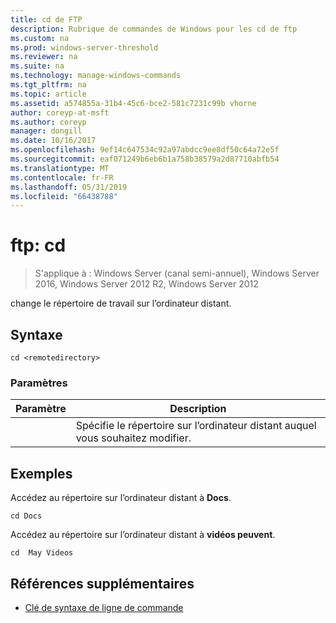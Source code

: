 ```yaml
---
title: cd de FTP
description: Rubrique de commandes de Windows pour les cd de ftp
ms.custom: na
ms.prod: windows-server-threshold
ms.reviewer: na
ms.suite: na
ms.technology: manage-windows-commands
ms.tgt_pltfrm: na
ms.topic: article
ms.assetid: a574855a-31b4-45c6-bce2-581c7231c99b vhorne
author: coreyp-at-msft
ms.author: coreyp
manager: dongill
ms.date: 10/16/2017
ms.openlocfilehash: 9ef14c647534c92a97abdcc9ee8df50c64a72e5f
ms.sourcegitcommit: eaf071249b6eb6b1a758b38579a2d87710abfb54
ms.translationtype: MT
ms.contentlocale: fr-FR
ms.lasthandoff: 05/31/2019
ms.locfileid: "66438788"
---
```

# <a name="ftp-cd"></a>ftp: cd

>S'applique à : Windows Server (canal semi-annuel), Windows Server 2016, Windows Server 2012 R2, Windows Server 2012

change le répertoire de travail sur l’ordinateur distant.   
## <a name="syntax"></a>Syntaxe  
```  
cd <remotedirectory>  
```  
### <a name="parameters"></a>Paramètres  

|     Paramètre     |                                 Description                                 |
|-------------------|-----------------------------------------------------------------------------|
| <remotedirectory> | Spécifie le répertoire sur l’ordinateur distant auquel vous souhaitez modifier. |

## <a name="BKMK_Examples"></a>Exemples  
Accédez au répertoire sur l’ordinateur distant à **Docs**.  
```  
cd Docs  
```  
Accédez au répertoire sur l’ordinateur distant à **vidéos peuvent**.  
```  
cd  May Videos  
```  
## <a name="additional-references"></a>Références supplémentaires  
-   [Clé de syntaxe de ligne de commande](command-line-syntax-key.md)  
